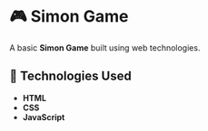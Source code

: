 # 🎮 Simon Game

A basic **Simon Game** built using web technologies.  

## 🚀 Technologies Used
- **HTML**  
- **CSS**  
- **JavaScript**  
